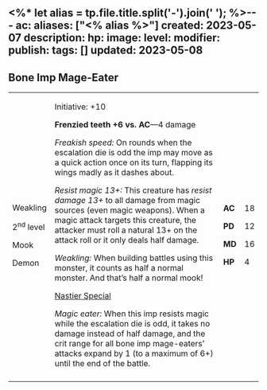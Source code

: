<%* let alias = tp.file.title.split('-').join(' '); %>---
ac: 
aliases: ["<% alias %>"]
created: 2023-05-07
description: 
hp: 
image: 
level: 
modifier: 
publish: 
tags: []
updated: 2023-05-08
---

## Bone Imp Mage-Eater

<table>
<colgroup>
<col style="width: 16%" />
<col style="width: 71%" />
<col style="width: 5%" />
<col style="width: 6%" />
</colgroup>
<tbody>
<tr class="odd">
<td><p>Weakling</p>
<p>2<sup>nd</sup> level</p>
<p>Mook</p>
<p>Demon</p></td>
<td><p>Initiative: +10</p>
<p><strong>Frenzied teeth +6 vs. AC</strong>—4 damage</p>
<p><em>Freakish speed:</em> On rounds when the escalation die is odd the
imp may move as a quick action once on its turn, flapping its wings
madly as it dashes about.</p>
<p><em>Resist magic 13+:</em> This creature has <em>resist damage
13+</em> to all damage from magic sources (even magic weapons). When a
magic attack targets this creature, the attacker must roll a natural 13+
on the attack roll or it only deals half damage.</p>
<p><em>Weakling:</em> When building battles using this monster, it
counts as half a normal monster. And that’s half a normal mook!</p>
<p><u>Nastier Special</u></p>
<p><em>Magic eater:</em> When this imp resists magic while the
escalation die is odd, it takes no damage instead of half damage, and
the crit range for all bone imp mage-eaters’ attacks expand by 1 (to a
maximum of 6+) until the end of the battle.</p></td>
<td><p><strong>AC</strong></p>
<p><strong>PD</strong></p>
<p><strong>MD</strong></p>
<p><strong>HP</strong></p></td>
<td><p>18</p>
<p>12</p>
<p>16</p>
<p>4</p></td>
</tr>
<tr class="even">
<td></td>
<td></td>
<td></td>
<td></td>
</tr>
</tbody>
</table>
